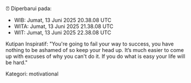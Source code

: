 ⏰ Diperbarui pada:
- WIB: Jumat, 13 Juni 2025 20.38.08 UTC
- WITA: Jumat, 13 Juni 2025 21.38.08 UTC
- WIT: Jumat, 13 Juni 2025 22.38.08 UTC

Kutipan Inspiratif:
"You're going to fail your way to success, you have nothing to be ashamed of so keep your head up. It’s much easier to come up with excuses of why you can't do it. If you do what is easy your life will be hard."


Kategori: motivational

